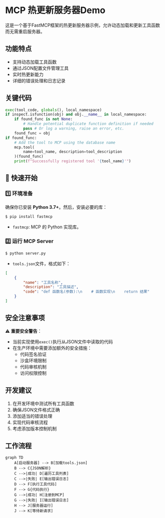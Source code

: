 # MCP 热更新服务器Demo

这是一个基于FastMCP框架的热更新服务器示例，允许动态加载和更新工具函数而无需重启服务器。

## 功能特点

- 支持动态加载工具函数
- 通过JSON配置文件管理工具
- 实时热更新能力
- 详细的错误处理和日志记录

## 关键代码
``` python
exec(tool_code, globals(), local_namespace)
if inspect.isfunction(obj) and obj.__name__ in local_namespace:
    if found_func is not None:
        # Handle potential duplicate function definition if needed
        pass # Or log a warning, raise an error, etc.
    found_func = obj
if found_func:
    # Add the tool to MCP using the database name
    mcp.tool(
        name=tool_name, description=tool_description
    )(found_func)
    print(f"Successfully registered tool '{tool_name}'")
```

## 🚀 快速开始

### 1️⃣ 环境准备
确保你已安装 **Python 3.7+**。然后，安装必要的库：

```bash
$ pip install fastmcp
```
*   `fastmcp`: MCP 的 Python 实现库。

### 2️⃣ 运行 MCP Server
```bash
$ python server.py
```

* `tools.json`文件，格式如下：
```json
[
    {
        "name": "工具名称",
        "description": "工具描述",
        "code": "def 函数名(参数):\n    # 函数实现\n    return 结果"
    }
]
```

## 安全注意事项

⚠️ **重要安全警告**：
- 当前实现使用`exec()`执行从JSON文件中读取的代码
- 在生产环境中需要添加额外的安全措施：
  - 代码签名验证
  - 沙盒环境限制
  - 代码审核机制
  - 访问权限控制

## 开发建议

1. 在开发环境中测试所有工具函数
2. 确保JSON文件格式正确
3. 添加适当的错误处理
4. 实现代码审核流程
5. 考虑添加版本控制机制

## 工作流程

```mermaid
graph TD
    A[启动服务器] --> B[加载tools.json]
    B --> C{JSON解析}
    C -->|成功| D[遍历工具列表]
    C -->|失败| E[输出错误日志]
    D --> F[执行工具代码]
    F --> G{代码执行}
    G -->|成功| H[注册到MCP]
    G -->|失败| I[输出错误日志]
    H --> J[服务器运行]
    J --> K[等待新请求]
```